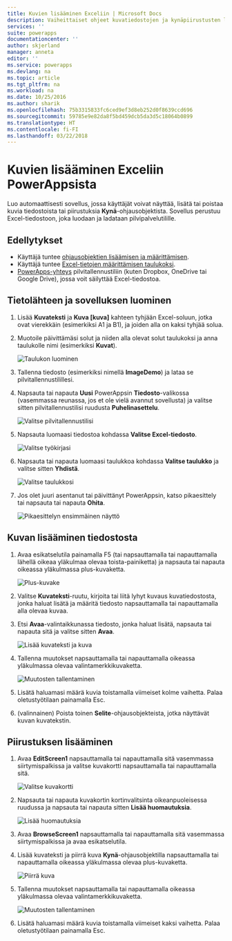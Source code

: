 ```yaml
---
title: Kuvien lisääminen Exceliin | Microsoft Docs
description: Vaiheittaiset ohjeet kuvatiedostojen ja kynäpiirustusten lisäämiseen Exceliin pilvipalvelutilillä
services: ''
suite: powerapps
documentationcenter: ''
author: skjerland
manager: anneta
editor: ''
ms.service: powerapps
ms.devlang: na
ms.topic: article
ms.tgt_pltfrm: na
ms.workload: na
ms.date: 10/25/2016
ms.author: sharik
ms.openlocfilehash: 75b3315833fc6ced9ef3d8eb252d0f8639ccd696
ms.sourcegitcommit: 59785e9e82da8f5bd459dcb5da3d5c18064b0899
ms.translationtype: HT
ms.contentlocale: fi-FI
ms.lasthandoff: 03/22/2018
---
```

# <a name="add-images-to-excel-from-powerapps"></a>Kuvien lisääminen Exceliin PowerAppsista
Luo automaattisesti sovellus, jossa käyttäjät voivat näyttää, lisätä tai poistaa kuvia tiedostoista tai piirustuksia **Kynä**-ohjausobjektista. Sovellus perustuu Excel-tiedostoon, joka luodaan ja ladataan pilvipalvelutilille.

## <a name="prerequisites"></a>Edellytykset

* Käyttäjä tuntee [ohjausobjektien lisäämisen ja määrittämisen](add-configure-controls.md).
* Käyttäjä tuntee [Excel-tietojen määrittämisen taulukoksi](https://support.office.com/article/Format-an-Excel-table-6789619F-C889-495C-99C2-2F971C0E2370?ui=en-US&rs=en-US&ad=US).
* [PowerApps-yhteys](add-data-connection.md) pilvitallennustiliin (kuten Dropbox, OneDrive tai Google Drive), jossa voit säilyttää Excel-tiedostoa.

## <a name="create-the-data-source-and-the-app"></a>Tietolähteen ja sovelluksen luominen
1. Lisää **Kuvateksti** ja **Kuva [kuva]** kahteen tyhjään Excel-soluun, jotka ovat vierekkäin (esimerkiksi A1 ja B1), ja joiden alla on kaksi tyhjää solua.
2. Muotoile päivittämäsi solut ja niiden alla olevat solut taulukoksi ja anna taulukolle nimi (esimerkiksi **Kuvat**).
   
    ![Taulukon luominen](./media/add-images-to-excel/create-table.png)
3. Tallenna tiedosto (esimerkiksi nimellä **ImageDemo**) ja lataa se pilvitallennustilillesi.
4. Napsauta tai napauta **Uusi** PowerAppsin **Tiedosto**-valikossa (vasemmassa reunassa, jos et ole vielä avannut sovellusta) ja valitse sitten pilvitallennustilisi ruudusta **Puhelinasettelu**.
   
    ![Valitse pilvitallennustilisi](./media/add-images-to-excel/select-account.png)
5. Napsauta luomaasi tiedostoa kohdassa **Valitse Excel-tiedosto**.
   
    ![Valitse työkirjasi](./media/add-images-to-excel/select-workbook.png)
6. Napsauta tai napauta luomaasi taulukkoa kohdassa **Valitse taulukko** ja valitse sitten **Yhdistä**.
   
    ![Valitse taulukkosi](./media/add-images-to-excel/select-table.png)
7. Jos olet juuri asentanut tai päivittänyt PowerAppsin, katso pikaesittely tai napsauta tai napauta **Ohita**.
   
    ![Pikaesittelyn ensimmäinen näyttö](./media/add-images-to-excel/quick-tour.png)

## <a name="add-an-image-from-a-file"></a>Kuvan lisääminen tiedostosta
1. Avaa esikatselutila painamalla F5 (tai napsauttamalla tai napauttamalla lähellä oikeaa yläkulmaa olevaa toista-painiketta) ja napsauta tai napauta oikeassa yläkulmassa plus-kuvaketta.
   
    ![Plus-kuvake](./media/add-images-to-excel/plus-icon.png)
2. Valitse **Kuvateksti**-ruutu, kirjoita tai liitä lyhyt kuvaus kuvatiedostosta, jonka haluat lisätä ja määritä tiedosto napsauttamalla tai napauttamalla alla olevaa kuvaa.
3. Etsi **Avaa**-valintaikkunassa tiedosto, jonka haluat lisätä, napsauta tai napauta sitä ja valitse sitten **Avaa**.
   
    ![Lisää kuvateksti ja kuva](./media/add-images-to-excel/add-image.png)
4. Tallenna muutokset napsauttamalla tai napauttamalla oikeassa yläkulmassa olevaa valintamerkkikuvaketta.
   
    ![Muutosten tallentaminen](./media/add-images-to-excel/checkmark-icon.png)
5. Lisätä haluamasi määrä kuvia toistamalla viimeiset kolme vaihetta. Palaa oletustyötilaan painamalla Esc.
6. (valinnainen) Poista toinen **Selite**-ohjausobjekteista, jotka näyttävät kuvan kuvatekstin.

## <a name="add-a-drawing"></a>Piirustuksen lisääminen
1. Avaa **EditScreen1** napsauttamalla tai napauttamalla sitä vasemmassa siirtymispalkissa ja valitse kuvakortti napsauttamalla tai napauttamalla sitä.
   
    ![Valitse kuvakortti](./media/add-images-to-excel/select-card.png)
2. Napsauta tai napauta kuvakortin kortinvalitsinta oikeanpuoleisessa ruudussa ja napsauta tai napauta sitten **Lisää huomautuksia**.
   
    ![Lisää huomautuksia](./media/add-images-to-excel/add-notes.png)
3. Avaa **BrowseScreen1** napsauttamalla tai napauttamalla sitä vasemmassa siirtymispalkissa ja avaa esikatselutila.
4. Lisää kuvateksti ja piirrä kuva **Kynä**-ohjausobjektilla napsauttamalla tai napauttamalla oikeassa yläkulmassa olevaa plus-kuvaketta.
   
    ![Piirrä kuva](./media/add-images-to-excel/draw-picture.png)
5. Tallenna muutokset napsauttamalla tai napauttamalla oikeassa yläkulmassa olevaa valintamerkkikuvaketta.
   
    ![Muutosten tallentaminen](./media/add-images-to-excel/checkmark-icon.png)
6. Lisätä haluamasi määrä kuvia toistamalla viimeiset kaksi vaihetta. Palaa oletustyötilaan painamalla Esc.

